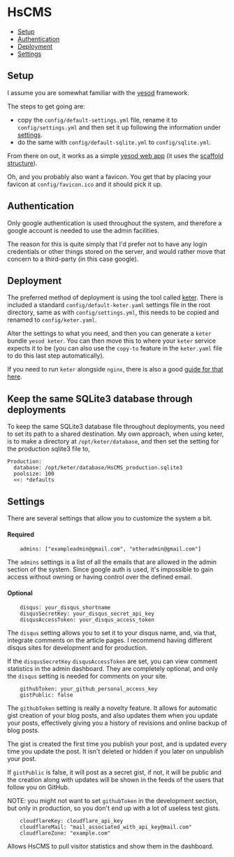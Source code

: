 # HsCMS
* [Setup](#setup)
* [Authentication](#authentication)
* [Deployment](#deployment)
* [Settings](#settings)


## Setup
I assume you are somewhat familiar with the [yesod](http://www.yesodweb.com) framework.

The steps to get going are:
* copy the `config/default-settings.yml` file, rename it to `config/settings.yml` and then set it up following the information under [settings](#settings). 
* do the same with `config/default-sqlite.yml` to `config/sqlite.yml`.

From there on out, it works as a simple [yesod web app](http://www.yesodweb.com) (it uses the [scaffold structure](http://www.yesodweb.com/book/scaffolding-and-the-site-template)).

Oh, and you probably also want a favicon. You get that by placing your favicon at `config/favicon.ico` and it should pick it up.


## Authentication
Only google authentication is used throughout the system, and therefore a google account is needed to use the admin facilities.

The reason for this is quite simply that I'd prefer not to have any login credentials or other things stored on the server, and would rather move that concern to a third-party (in this case google).


## Deployment
The preferred method of deployment is using the tool called [keter](https://github.com/snoyberg/keter). There is included a standard `config/default-keter.yaml` settings file in the root directory, same as with `config/settings.yml`, this needs to be copied and renamed to `config/keter.yaml`. 

Alter the settings to what you need, and then you can generate a `keter` bundle `yesod keter`. You can then move this to where your `keter` service expects it to be (you can also use the `copy-to` feature in the `keter.yaml` file to do this last step automatically).

If you need to run `keter` alongside `nginx`, there is also a good  [guide for that here](https://github.com/yesodweb/yesod/wiki/Deploying-via-Keter-alongside-Nginx).

## Keep the same SQLite3 database through deployments
To keep the same SQLite3 database file throughout deployments, you need to set its path to a shared destination. My own approach, when using keter, is to make a directory at `/opt/keter/database`, and then set the setting for the production sqlite3 file to,


```
Production:
  database: /opt/keter/database/HsCMS_production.sqlite3
  poolsize: 100
  <<: *defaults
```

## Settings
There are several settings that allow you to customize the system a bit.

#### Required 
```
    admins: ["exampleadmin@gmail.com", "otheradmin@gmail.com"]
```
The `admins` settings is a list of all the emails that are allowed in the admin section of the system. Since google auth is used, it's impossible to gain access without owning or having control over the defined email.

#### Optional 
```
    disqus: your_disqus_shortname
    disqusSecretKey: your_disqus_secret_api_key
    disqusAccessToken: your_disqus_access_token
```
The `disqus` setting allows you to set it to your disqus name, and, via that, integrate comments on the article pages. I recommend having different disqus sites for development and for production.

If the `disqusSecretKey` `disqusAccessToken` are set, you can view comment statistics in the admin dashboard. They are completely optional, and only the `disqus` setting is needed for comments on your site.


```
    githubToken: your_github_personal_access_key
    gistPublic: false
```
The `githubToken` setting is really a novelty feature. It allows for automatic gist creation of your blog posts, and also updates them when you update your posts, effectively giving you a history of revisions and online backup of blog posts.

The gist is created the first time you publish your post, and is updated every time you update the post. It isn't deleted or hidden if you later on unpublish your post.

If `gistPublic` is false, it will post as a secret gist, if not, it will be public and the creation along with updates will be shown in the feeds of the users that follow you on GitHub.

NOTE: you might not want to set `githubToken` in the development section, but only in production, so you don't end up with a lot of useless test gists.


```
    cloudflareKey: cloudflare_api_key
    cloudflareMail: "mail_associated_with_api_key@mail.com"
    cloudflareZone: "example.com"
```
Allows HsCMS to pull visitor statistics and show them in the dashboard.

